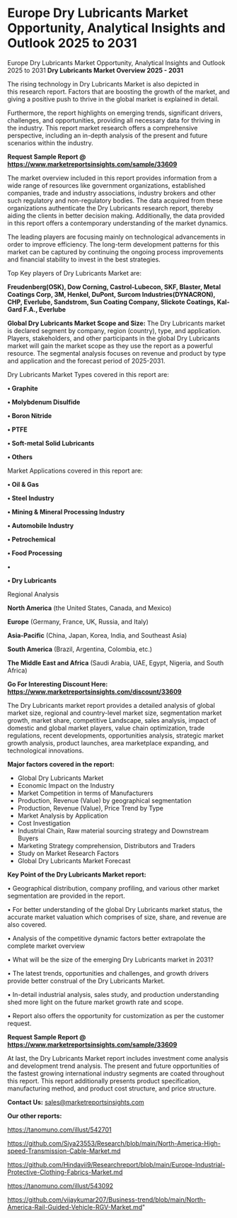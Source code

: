 # Europe Dry Lubricants Market Opportunity, Analytical Insights and Outlook 2025 to 2031
Europe Dry Lubricants Market Opportunity, Analytical Insights and Outlook 2025 to 2031
<Strong> Dry Lubricants Market Overview 2025 - 2031</strong>

The rising technology in Dry Lubricants Market is also depicted in this research report. Factors that are boosting the growth of the market, and giving a positive push to thrive in the global market is explained in detail.

Furthermore, the report highlights on emerging trends, significant drivers, challenges, and opportunities, providing all necessary data for thriving in the industry. This report market research offers a comprehensive perspective, including an in-depth analysis of the present and future scenarios within the industry.

<strong>Request Sample Report @ <a href=https://www.marketreportsinsights.com/sample/33609>https://www.marketreportsinsights.com/sample/33609</a></strong>

The market overview included in this report provides information from a wide range of resources like government organizations, established companies, trade and industry associations, industry brokers and other such regulatory and non-regulatory bodies. The data acquired from these organizations authenticate the Dry Lubricants research report, thereby aiding the clients in better decision making. Additionally, the data provided in this report offers a contemporary understanding of the market dynamics.

The leading players are focusing mainly on technological advancements in order to improve efficiency. The long-term development patterns for this market can be captured by continuing the ongoing process improvements and financial stability to invest in the best strategies.

Top Key players of Dry Lubricants Market are:

<strong>Freudenberg(OSK), Dow Corning, Castrol-Lubecon, SKF, Blaster, Metal Coatings Corp, 3M, Henkel, DuPont, Surcom Industries(DYNACRON), CHP, Everlube, Sandstrom, Sun Coating Company, Slickote Coatings, Kal-Gard F.A., Everlube</strong>

<strong><b>Global Dry Lubricants Market Scope and Size:</b></strong>
The Dry Lubricants market is declared segment by company, region (country), type, and application. Players, stakeholders, and other participants in the global Dry Lubricants market will gain the market scope as they use the report as a powerful resource. The segmental analysis focuses on revenue and product by type and application and the forecast period of 2025-2031.

Dry Lubricants Market Types covered in this report are:

<strong>•  Graphite

•  Molybdenum Disulfide

•  Boron Nitride

•  PTFE

•  Soft-metal Solid Lubricants

•  Others</strong>

Market Applications covered in this report are:

<strong>•  Oil & Gas

•  Steel Industry

•  Mining & Mineral Processing Industry

•  Automobile Industry

•  Petrochemical

•  Food Processing

•  

•  Dry Lubricants</strong> 

Regional Analysis

<strong>North America</strong> (the United States, Canada, and Mexico)

<strong>Europe</strong> (Germany, France, UK, Russia, and Italy)

<strong>Asia-Pacific</strong> (China, Japan, Korea, India, and Southeast Asia)

<strong>South America</strong> (Brazil, Argentina, Colombia, etc.)

<strong>The Middle East and Africa</strong> (Saudi Arabia, UAE, Egypt, Nigeria, and South Africa)

<strong>Go For Interesting Discount Here: <a href=https://www.marketreportsinsights.com/discount/33609>https://www.marketreportsinsights.com/discount/33609</a></strong>

The Dry Lubricants market report provides a detailed analysis of global market size, regional and country-level market size, segmentation market growth, market share, competitive Landscape, sales analysis, impact of domestic and global market players, value chain optimization, trade regulations, recent developments, opportunities analysis, strategic market growth analysis, product launches, area marketplace expanding, and technological innovations.

<strong><b>Major factors covered in the report:</b></strong>
<ul>
  <li>Global Dry Lubricants Market </li>
  <li>Economic Impact on the Industry</li>
  <li>Market Competition in terms of Manufacturers</li>
  <li>Production, Revenue (Value) by geographical segmentation</li>
  <li>Production, Revenue (Value), Price Trend by Type</li>
  <li>Market Analysis by Application</li>
  <li>Cost Investigation</li>
  <li>Industrial Chain, Raw material sourcing strategy and Downstream Buyers</li>
  <li>Marketing Strategy comprehension, Distributors and Traders</li>
  <li>Study on Market Research Factors</li>
  <li>Global Dry Lubricants Market Forecast</li>
</ul>

<strong><b>Key Point of the Dry Lubricants Market report:</b></strong>

• Geographical distribution, company profiling, and various other market segmentation are provided in the report.

• For better understanding of the global Dry Lubricants market status, the accurate market valuation which comprises of size, share, and revenue are also covered.

• Analysis of the competitive dynamic factors better extrapolate the complete market overview

• What will be the size of the emerging Dry Lubricants market in 2031?

• The latest trends, opportunities and challenges, and growth drivers provide better construal of the Dry Lubricants Market.

• In-detail industrial analysis, sales study, and production understanding shed more light on the future market growth rate and scope.

• Report also offers the opportunity for customization as per the customer request.

<strong>Request Sample Report @ <a href=https://www.marketreportsinsights.com/sample/33609>https://www.marketreportsinsights.com/sample/33609</a></strong>

At last, the Dry Lubricants Market report includes investment come analysis and development trend analysis. The present and future opportunities of the fastest growing international industry segments are coated throughout this report. This report additionally presents product specification, manufacturing method, and product cost structure, and price structure.

<strong>Contact Us:</strong>
sales@marketreportsinsights.com

<strong>Our other reports:</strong>

<a href=https://tanomuno.com/illust/542701>https://tanomuno.com/illust/542701</a>

<a href=https://github.com/Siya23553/Research/blob/main/North-America-High-speed-Transmission-Cable-Market.md>https://github.com/Siya23553/Research/blob/main/North-America-High-speed-Transmission-Cable-Market.md</a>

<a href=https://github.com/Hindavii9/Researchreport/blob/main/Europe-Industrial-Protective-Clothing-Fabrics-Market.md>https://github.com/Hindavii9/Researchreport/blob/main/Europe-Industrial-Protective-Clothing-Fabrics-Market.md</a>

<a href=https://tanomuno.com/illust/543092>https://tanomuno.com/illust/543092</a>

<a href=https://github.com/vijaykumar207/Business-trend/blob/main/North-America-Rail-Guided-Vehicle-RGV-Market.md>https://github.com/vijaykumar207/Business-trend/blob/main/North-America-Rail-Guided-Vehicle-RGV-Market.md</a>"
